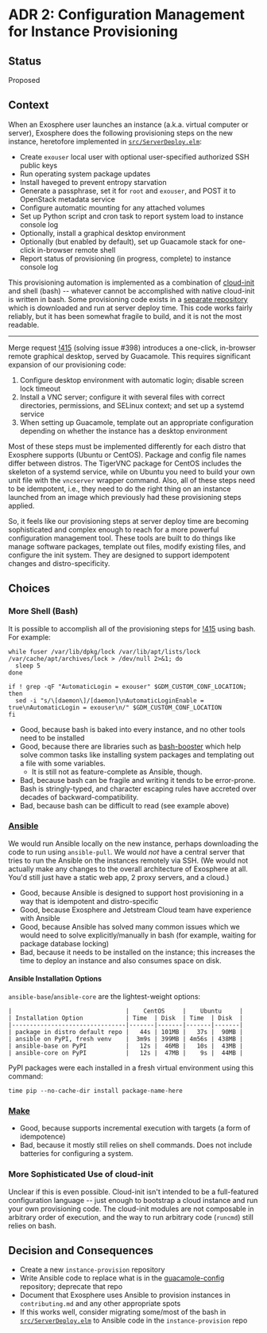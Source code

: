 # ADR 2: Configuration Management for Instance Provisioning

## Status

Proposed

## Context

When an Exosphere user launches an instance (a.k.a. virtual computer or server), Exosphere does the following provisioning steps on the new instance, heretofore implemented in [`src/ServerDeploy.elm`](https://gitlab.com/exosphere/exosphere/-/blob/c583d345ce2d9f65ec5fbf65e148ad93104197ed/src/ServerDeploy.elm):

- Create `exouser` local user with optional user-specified authorized SSH public keys
- Run operating system package updates
- Install haveged to prevent entropy starvation
- Generate a passphrase, set it for `root` and `exouser`, and POST it to OpenStack metadata service
- Configure automatic mounting for any attached volumes
- Set up Python script and cron task to report system load to instance console log
- Optionally, install a graphical desktop environment
- Optionally (but enabled by default), set up Guacamole stack for one-click in-browser remote shell
- Report status of provisioning (in progress, complete) to instance console log

This provisioning automation is implemented as a combination of [cloud-init](https://cloud-init.io) and shell (bash) -- whatever cannot be accomplished with native cloud-init is written in bash. Some provisioning code exists in a [separate repository](https://gitlab.com/exosphere/guacamole-config) which is downloaded and run at server deploy time. This code works fairly reliably, but it has been somewhat fragile to build, and it is not the most readable.

---

Merge request [!415](https://gitlab.com/exosphere/exosphere/-/merge_requests/415) (solving issue #398) introduces a one-click, in-browser remote graphical desktop, served by Guacamole. This requires significant expansion of our provisioning code:

1. Configure desktop environment with automatic login; disable screen lock timeout
2. Install a VNC server; configure it with several files with correct directories, permissions, and SELinux context; and set up a systemd service
3. When setting up Guacamole, template out an appropriate configuration depending on whether the instance has a desktop environment

Most of these steps must be implemented differently for each distro that Exosphere supports (Ubuntu or CentOS). Package and config file names differ between distros. The TigerVNC package for CentOS includes the skeleton of a systemd service, while on Ubuntu you need to build your own unit file with the `vncserver` wrapper command. Also, all of these steps need to be idempotent, i.e., they need to do the right thing on an instance launched from an image which previously had these provisioning steps applied.

So, it feels like our provisioning steps at server deploy time are becoming sophisticated and complex enough to reach for a more powerful configuration management tool. These tools are built to do things like manage software packages, template out files, modify existing files, and configure the init system. They are designed to support idempotent changes and distro-specificity.

## Choices

### More Shell (Bash)

It is possible to accomplish all of the provisioning steps for [!415](https://gitlab.com/exosphere/exosphere/-/merge_requests/415) using bash. For example:

```
while fuser /var/lib/dpkg/lock /var/lib/apt/lists/lock /var/cache/apt/archives/lock > /dev/null 2>&1; do
  sleep 5
done
```

```
if ! grep -qF "AutomaticLogin = exouser" $GDM_CUSTOM_CONF_LOCATION; then
  sed -i "s/\[daemon\]/[daemon]\nAutomaticLoginEnable = true\nAutomaticLogin = exouser\n/" $GDM_CUSTOM_CONF_LOCATION
fi
```

- Good, because bash is baked into every instance, and no other tools need to be installed
- Good, because there are libraries such as [bash-booster](http://www.bashbooster.net/) which help solve common tasks like installing system packages and templating out a file with some variables. 
  - It is still not as feature-complete as Ansible, though.
- Bad, because bash can be fragile and writing it tends to be error-prone. Bash is stringly-typed, and character escaping rules have accreted over decades of backward-compatibility. 
- Bad, because bash can be difficult to read (see example above)

### [Ansible](https://docs.ansible.com/ansible/latest/index.html)

We would run Ansible locally on the new instance, perhaps downloading the code to run using `ansible-pull`. We would _not_ have a central server that tries to run the Ansible on the instances remotely via SSH. (We would not actually make any changes to the overall architecture of Exosphere at all. You'd still just have a static web app, 2 proxy servers, and a cloud.)

- Good, because Ansible is designed to support host provisioning in a way that is idempotent and distro-specific
- Good, because Exosphere and Jetstream Cloud team have experience with Ansible
- Good, because Ansible has solved many common issues which we would need to solve explicitly/manually in bash (for example, waiting for package database locking)
- Bad, because it needs to be installed on the instance; this increases the time to deploy an instance and also consumes space on disk.

#### Ansible Installation Options

`ansible-base`/`ansible-core` are the lightest-weight options:

```
|                                |    CentOS     |    Ubuntu     |
| Installation Option            | Time  | Disk  | Time  | Disk  |
|--------------------------------|-------|-------|-------|-------|
| package in distro default repo |   44s | 101MB |   37s |  90MB |
| ansible on PyPI, fresh venv    |  3m9s | 399MB | 4m56s | 438MB |
| ansible-base on PyPI           |   12s |  46MB |   10s |  43MB |
| ansible-core on PyPI           |   12s |  47MB |    9s |  44MB |
```

PyPI packages were each installed in a fresh virtual environment using this command:

```
time pip --no-cache-dir install package-name-here
```

### [Make](https://www.gnu.org/software/make/)

- Good, because supports incremental execution with targets (a form of idempotence)
- Bad, because it mostly still relies on shell commands. Does not include batteries for configuring a system.

### More Sophisticated Use of cloud-init

Unclear if this is even possible. Cloud-init isn't intended to be a full-featured configuration language -- just enough to bootstrap a cloud instance and run your own provisioning code. The cloud-init modules are not composable in arbitrary order of execution, and the way to run arbitrary code (`runcmd`) still relies on bash.


## Decision and Consequences

- Create a new `instance-provision` repository
- Write Ansible code to replace what is in the [guacamole-config](https://gitlab.com/exosphere/guacamole-config) repository; deprecate that repo
- Document that Exosphere uses Ansible to provision instances in `contributing.md` and any other appropriate spots
- If this works well, consider migrating some/most of the bash in [`src/ServerDeploy.elm`](https://gitlab.com/exosphere/exosphere/-/blob/c583d345ce2d9f65ec5fbf65e148ad93104197ed/src/ServerDeploy.elm) to Ansible code in the `instance-provision` repo
